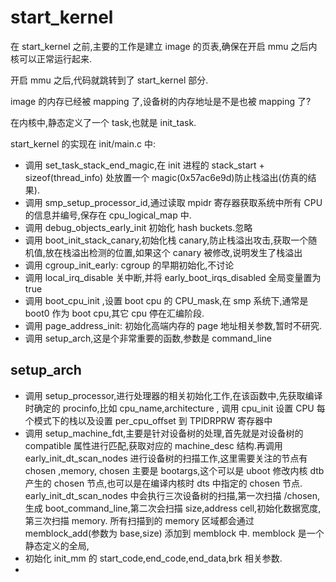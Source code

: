 # start_kernel

在 start_kernel 之前,主要的工作是建立 image 的页表,确保在开启 mmu 之后内核可以正常运行起来.

开启 mmu 之后,代码就跳转到了 start_kernel 部分. 

image 的内存已经被 mapping 了,设备树的内存地址是不是也被 mapping 了?

在内核中,静态定义了一个 task,也就是 init_task.



start_kernel 的实现在 init/main.c 中:

* 调用 set_task_stack_end_magic,在 init 进程的 stack_start + sizeof(thread_info) 处放置一个 magic(0x57ac6e9d)防止栈溢出(仿真的结果). 
* 调用 smp_setup_processor_id,通过读取 mpidr 寄存器获取系统中所有 CPU 的信息并编号,保存在 cpu_logical_map 中.
* 调用 debug_objects_early_init 初始化 hash buckets.忽略
* 调用 boot_init_stack_canary,初始化栈 canary,防止栈溢出攻击,获取一个随机值,放在栈溢出检测的位置,如果这个 canary 被修改,说明发生了栈溢出
* 调用 cgroup_init_early: cgroup 的早期初始化,不讨论
* 调用 local_irq_disable 关中断,并将 early_boot_irqs_disabled 全局变量置为 true
* 调用 boot_cpu_init ,设置 boot cpu 的 CPU_mask,在 smp 系统下,通常是 boot0 作为 boot cpu,其它 cpu 停在汇编阶段.
* 调用 page_address_init: 初始化高端内存的 page 地址相关参数,暂时不研究.
* 调用 setup_arch,这是个非常重要的函数,参数是 command_line





## setup_arch

* 调用 setup_processor,进行处理器的相关初始化工作,在该函数中,先获取编译时确定的 procinfo,比如 cpu_name,architecture ,  调用 cpu_init 设置 CPU 每个模式下的栈以及设置 per_cpu_offset 到 TPIDRPRW 寄存器中
* 调用 setup_machine_fdt,主要是针对设备树的处理,首先就是对设备树的 compatible 属性进行匹配,获取对应的 machine_desc 结构.再调用 early_init_dt_scan_nodes 进行设备树的扫描工作,这里需要关注的节点有 chosen ,memory, chosen 主要是 bootargs,这个可以是 uboot 修改内核 dtb 产生的 chosen 节点,也可以是在编译内核时 dts 中指定的 chosen 节点.
  early_init_dt_scan_nodes 中会执行三次设备树的扫描,第一次扫描 /chosen,生成 boot_command_line,第二次会扫描 size,address cell,初始化数据宽度,第三次扫描 memory.
  所有扫描到的 memory 区域都会通过 memblock_add(参数为 base,size) 添加到 memblock 中.  memblock 是一个静态定义的全局,
* 初始化 init_mm 的 start_code,end_code,end_data,brk 相关参数.
* 